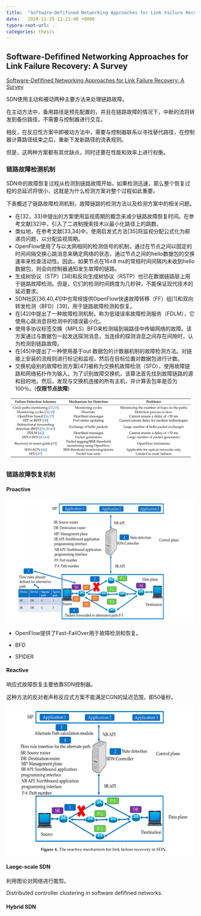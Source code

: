 ```yaml
---
title:  "Software-Defifined Networking Approaches for Link Failure Recovery: A Survey"
date:   2020-11-25 11:21:40 +0800
typora-root-url: ..
categories: thesis
---
```


## Software-Defifined Networking Approaches for Link Failure Recovery: A Survey

[Software-Defifined Networking Approaches for Link Failure Recovery: A Survey](https://ideas.repec.org/a/gam/jsusta/v12y2020i10p4255-d361650.html)

SDN使用主动和被动两种主要方法来处理链路故障。

在主动方法中，备用路径是预先配置的，并且在链路故障的情况下，中断的流将转发到备份路径，不需要与控制器进行交互。

相反，在反应性方案中即被动方法中，需要与控制器联系以寻找替代路径，在控制器计算路径结束之后，重新下发新路径的流表规则。

但是，这两种方案都有其优缺点，同时还要在性能和效率上进行权衡。

### 链路故障检测机制

SDN中的故障恢复过程从检测到链路故障开始，如果检测迅速，那么整个恢复过程的总延迟将很小，这就是为什么检测方案对整个过程如此重要。

下表概述了链路故障检测机制，故障链路的检测方法以及检测方案中的相关问题。

* 在[32，33]中提出的方案使用监视周期的概念来减少链路故障恢复时间。在参考文献[32]中，引入了二进制搜索技术以最小化路径上的跳数。
* 类似地，在参考文献[33,34]中，使用启发式方法[35]将监视分配公式化为邮递员问题，以分配监视周期。
* OpenFlow使用了与以太网相同的检测信号的机制，通过在节点之间以固定的时间间隔交换心跳消息来确定网络的状态，通过节点之间的hello数据包的交换速率来检查活动性。因此，如果节点在16±8 ms的常规时间间隔内未收到hello数据包，则会向控制器通知发生故障的链路。
* 生成树协议（STP）[38]和反向生成树协议（RSTP）也已在数据链路层上用于链路故障检测。但是，它们的检测时间跨度为几秒钟，不能保证现代技术的延迟要求。
* SDN社区[36,40,41]中也常规提供OpenFlow快速故障转移（FF）组[1]和双向转发检测（BFD）[39]，用于链路故障检测和恢复。
* 在[42]中提出了一种故障检测机制，称为低错误率故障检测服务（FDLM），它使用心跳消息将检测中的错误最小化。
* 使用多协议标签交换（MPLS）BFD来检测端到端路径中传输网络的故障。该方案通过与数据包一起发送探测消息，当连续的探测消息之间存在间隙时，认为检测到链路故障。
* 在[45]中提出了一种使用基于out 数据包的计数器机制的故障检测方法。对链接上安装的流规则进行标记和监视，然后在目标位置对数据包进行计数。
* 交换机级别的故障检测方案[47]被称为交换机故障检测（SFD），使用故障链路和网络拓扑作为输入。为了识别故障交换机，该算法首先找到故障链路的源和目的地。然后，发现与交换机连接的所有主机，并计算丢包率是否为100％。(**仅限节点故障**)

![image-20201125192853820](2020-11-25-thesis-reading-05/image-20201125192853820.png)

### 链路故障恢复机制

#### Proactive

![image-20201125202420813](2020-11-25-thesis-reading-05/image-20201125202420813.png)

* OpenFlow提供了Fast-FailOver用于故障检测和恢复。

* BFD
* SPIDER

#### Reactive

响应式故障恢复主要依靠SDN控制器。

这种方法的反对者声称反应式方案不能满足CGN的延迟范围，即50毫秒。

![image-20201125210823088](2020-11-25-thesis-reading-05/image-20201125210823088.png)

#### Laege-scale SDN

利用图论对网络进行裁剪。

Distributed controller clustering in software defifined networks.

#### Hybrid SDN

